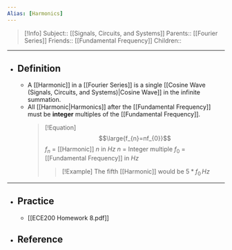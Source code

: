 ```yaml
---
Alias: [Harmonics]
---
```

> [!Info]
> Subject:: [[Signals, Circuits, and Systems]]
> Parents:: [[Fourier Series]]
> Friends:: [[Fundamental Frequency]]
> Children:: 
---
- ## Definition
	- A [[Harmonic]] in a [[Fourier Series]] is a single [[Cosine Wave (Signals, Circuits, and Systems)|Cosine Wave]] in the infinite summation.
	- All [[Harmonic|Harmonics]] after the [[Fundamental Frequency]] must be **integer** multiples of the [[Fundamental Frequency]].
	  > [!Equation]
	  > $$\large{f_{n}=nf_{0}}$$
	  > $f_{n}$ = [[Harmonic]] $n$ in $Hz$
	  > $n$ = Integer multiple
	  > $f_{0}$ = [[Fundamental Frequency]] in $Hz$
	  > > [!Example]
	  >> The fifth [[Harmonic]] would be $5*f_{0}\,Hz$
---
- ## Practice
	- [[ECE200 Homework 8.pdf]]
- ## Reference